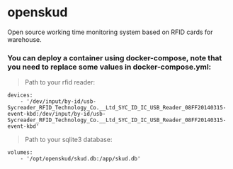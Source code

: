 # openskud
Open source working time monitoring system based on RFID cards for warehouse.

### You can deploy a container using docker-compose, note that you need to replace some values ​​in docker-compose.yml:  
>Path to your rfid reader:
```
devices:
    - '/dev/input/by-id/usb-Sycreader_RFID_Technology_Co.__Ltd_SYC_ID_IC_USB_Reader_08FF20140315-event-kbd:/dev/input/by-id/usb-Sycreader_RFID_Technology_Co.__Ltd_SYC_ID_IC_USB_Reader_08FF20140315-event-kbd'
```

>Path to your sqlite3 database:
``` 
volumes:
    - '/opt/openskud/skud.db:/app/skud.db'
```
